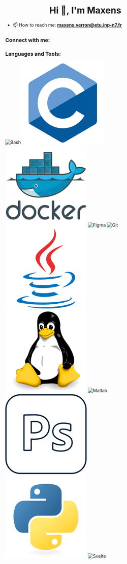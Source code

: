 <h1 align="center">Hi 👋, I'm Maxens</h1>

- 📫 How to reach me: **maxens.verron@etu.inp-n7.fr**

### Connect with me:
<!-- Add your social links here if any -->

### Languages and Tools:
![Bash](https://www.vectorlogo.zone/logos/gnu_bash/gnu_bash-icon.svg)
![C](https://raw.githubusercontent.com/devicons/devicon/master/icons/c/c-original.svg)
![Docker](https://raw.githubusercontent.com/devicons/devicon/master/icons/docker/docker-original-wordmark.svg)
![Figma](https://www.vectorlogo.zone/logos/figma/figma-icon.svg)
![Git](https://www.vectorlogo.zone/logos/git-scm/git-scm-icon.svg)
![Java](https://raw.githubusercontent.com/devicons/devicon/master/icons/java/java-original.svg)
![Linux](https://raw.githubusercontent.com/devicons/devicon/master/icons/linux/linux-original.svg)
![Matlab](https://upload.wikimedia.org/wikipedia/commons/2/21/Matlab_Logo.png)
![Photoshop](https://raw.githubusercontent.com/devicons/devicon/master/icons/photoshop/photoshop-line.svg)
![Python](https://raw.githubusercontent.com/devicons/devicon/master/icons/python/python-original.svg)
![Svelte](https://upload.wikimedia.org/wikipedia/commons/1/1b/Svelte_Logo.svg)
